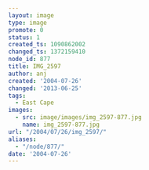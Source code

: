 ```yaml
---
layout: image
type: image
promote: 0
status: 1
created_ts: 1090862002
changed_ts: 1372159410
node_id: 877
title: IMG_2597
author: anj
created: '2004-07-26'
changed: '2013-06-25'
tags:
  - East Cape
images:
  - src: image/images/img_2597-877.jpg
    name: img_2597-877.jpg
url: "/2004/07/26/img_2597/"
aliases:
  - "/node/877/"
date: '2004-07-26'
---
```


